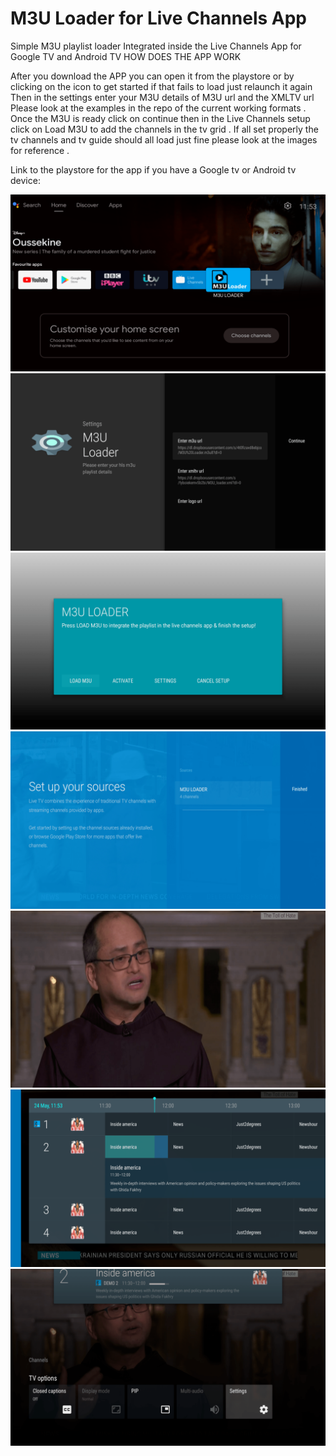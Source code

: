 # M3U Loader for Live Channels App
 Simple M3U playlist loader Integrated inside the Live Channels App for Google TV and Android TV
HOW DOES THE APP WORK 

After you download the APP you can open it from the playstore or by clicking on the icon to get started if that fails to load just relaunch it again
Then in the settings enter your M3U details of M3U url and the XMLTV url Please look at the examples in the repo of the current working formats .
Once the M3U is ready click on continue then in the Live Channels setup click on Load M3U to add the channels in the tv grid .
If all set properly the tv channels and tv guide should all load just fine please look at the images for reference .

Link to the playstore for the app if you have a Google tv or Android tv device:

![Screenshots](https://github.com/princeolivier78/M3U-Loader-for-Live-Channels-App/blob/main/Screenshots/Android%20TV%20Home_20220524_115322.png)
![Screenshots](https://github.com/princeolivier78/M3U-Loader-for-Live-Channels-App/blob/main/Screenshots/M3U%20LOADER_20220524_115455.png)
![Screenshots](https://github.com/princeolivier78/M3U-Loader-for-Live-Channels-App/blob/main/Screenshots/M3U%20LOADER_20220524_115434.png)
![Screenshots](https://github.com/princeolivier78/M3U-Loader-for-Live-Channels-App/blob/main/Screenshots/Live%20Channels_20220524_115416.png)
![Screenshots](https://github.com/princeolivier78/M3U-Loader-for-Live-Channels-App/blob/main/Screenshots/Live%20Channels_20220524_115354.png)
![Screenshots](https://github.com/princeolivier78/M3U-Loader-for-Live-Channels-App/blob/main/Screenshots/Live%20Channels_20220524_115343.png)
![Screenshots](https://github.com/princeolivier78/M3U-Loader-for-Live-Channels-App/blob/main/Screenshots/Live%20Channels_20220524_115403.png)

